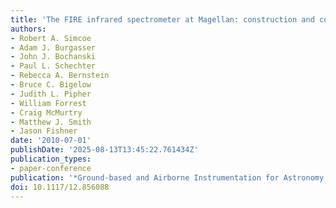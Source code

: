 ```yaml
---
title: 'The FIRE infrared spectrometer at Magellan: construction and commissioning'
authors:
- Robert A. Simcoe
- Adam J. Burgasser
- John J. Bochanski
- Paul L. Schechter
- Rebecca A. Bernstein
- Bruce C. Bigelow
- Judith L. Pipher
- William Forrest
- Craig McMurtry
- Matthew J. Smith
- Jason Fishner
date: '2010-07-01'
publishDate: '2025-08-13T13:45:22.761434Z'
publication_types:
- paper-conference
publication: '*Ground-based and Airborne Instrumentation for Astronomy III*'
doi: 10.1117/12.856088
---
```

